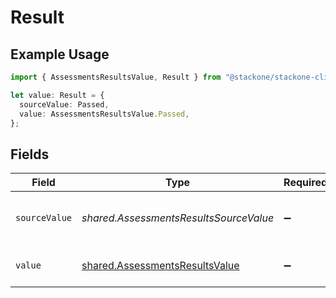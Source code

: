 # Result

## Example Usage

```typescript
import { AssessmentsResultsValue, Result } from "@stackone/stackone-client-ts/sdk/models/shared";

let value: Result = {
  sourceValue: Passed,
  value: AssessmentsResultsValue.Passed,
};
```

## Fields

| Field                                                                                   | Type                                                                                    | Required                                                                                | Description                                                                             | Example                                                                                 |
| --------------------------------------------------------------------------------------- | --------------------------------------------------------------------------------------- | --------------------------------------------------------------------------------------- | --------------------------------------------------------------------------------------- | --------------------------------------------------------------------------------------- |
| `sourceValue`                                                                           | *shared.AssessmentsResultsSourceValue*                                                  | :heavy_minus_sign:                                                                      | The source value of the assessment result.                                              | Passed                                                                                  |
| `value`                                                                                 | [shared.AssessmentsResultsValue](../../../sdk/models/shared/assessmentsresultsvalue.md) | :heavy_minus_sign:                                                                      | The result of the assessment.                                                           | passed                                                                                  |